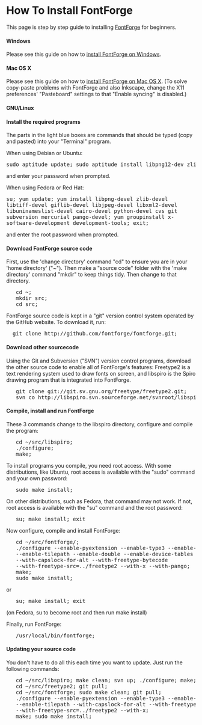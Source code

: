 <h1>How To Install FontForge</h1>

<p>This page is step by step guide to installing <a title="FontForge" href="/wiki/FontForge">FontForge</a> for beginners.</p>

<h4> Windows </h4>

Please see this guide on how to <a href="http://www.mpetroff.net/software/fontforge-windows/">install FontForge on Windows</a>.</p>

<h4> Mac OS X </h4>

Please see this guide on how to <a href="http://www.pixilate.com/about/installing-fontforge-in-mountain-lion">install FontForge on Mac OS X</a>. (To solve copy-paste problems with FontForge and also Inkscape, change the X11 preferences' "Pasteboard" settings to that "Enable syncing" is disabled.)</p>

<h4> GNU/Linux </h4>
<a id="Install_the_required_programs" name="Install_the_required_programs"></a><h4> <span class="mw-headline"> Install the required programs </span></h4>
<p>The parts in the light blue boxes are commands that should be typed (copy and pasted) into your "Terminal" program.
</p><p>When using Debian or Ubuntu:
</p>
<pre>sudo aptitude update; sudo aptitude install libpng12-dev zlibc zlib1g-dev libtiff-dev libungif4-dev libjpeg-dev libxml2-dev libuninameslist-dev xorg-dev subversion cvs gettext git libpango1.0-dev libcairo2-dev;</pre>
<p>and enter your password when prompted.
</p><p>When using Fedora or Red Hat:
</p>
<tt>   su;
   yum update;
   yum install libpng-devel zlib-devel libtiff-devel giflib-devel 
   libjpeg-devel libxml2-devel libuninameslist-devel cairo-devel 
   python-devel cvs git subversion mercurial pango-devel; 
   yum groupinstall x-software-development development-tools;
   exit;
</tt>
<p>and enter the root password when prompted.
</p>
<a id="Download_FontForge_source_code" name="Download_FontForge_source_code"></a><h4> <span class="mw-headline"> Download FontForge source code </span></h4>
<p>First, use the 'change directory' command "cd" to ensure you are in your 'home directory' ("~"). Then make a "source code" folder with the 'make directory' command "mkdir" to keep things tidy. Then change to that directory.
</p>
<pre>   cd ~;
   mkdir src;
   cd src;
</pre>
<p>FontForge source code is kept in a "git" version control system operated by the GitHub website. To download it, run:
</p>
<pre>
  git clone http://github.com/fontforge/fontforge.git;
</pre>
<a id="Download_other_sourcecode" name="Download_other_sourcecode"></a><h4> <span class="mw-headline"> Download other sourcecode </span></h4>
<p>Using the Git and Subversion ("SVN") version control programs, download the other source code to enable all of FontForge's features: Freetype2 is a text rendering system used to draw fonts on screen, and libspiro is the Spiro drawing program that is integrated into FontForge.
</p>
<pre>
   git clone git://git.sv.gnu.org/freetype/freetype2.git;
   svn co http://libspiro.svn.sourceforge.net/svnroot/libspiro/;
</pre>

<a id="Compile.2C_install_and_run_FontForge" name="Compile.2C_install_and_run_FontForge"></a><h4> <span class="mw-headline"> Compile, install and run FontForge </span></h4>
<p>These 3 commands change to the libspiro directory, configure and compile the program:
</p>
<pre>   cd ~/src/libspiro;
   ./configure;
   make;
</pre>
<p>To install programs you compile, you need root access. With some distributions, like Ubuntu, root access is available with the "sudo" command and your own password:
</p>
<pre>   sudo make install;
</pre>
<p>On other distributions, such as Fedora, that command may not work. If not, root access is available with the "su" command and the root password:
</p>
<pre>   su; make install; exit
</pre>
<p>Now configure, compile and install FontForge:
</p>
<pre>   cd ~/src/fontforge/;
   ./configure --enable-pyextension --enable-type3 --enable-pasteafter 
   --enable-tilepath --enable-double --enable-device-tables 
   --with-capslock-for-alt --with-freetype-bytecode 
   --with-freetype-src=../freetype2 --with-x --with-pango;
   make;  
   sudo make install;
</pre>
<p>or
</p>
<pre>   su; make install; exit
</pre>
<p>(on Fedora, su to become root and then run make install)
</p><p>Finally, run FontForge:
</p>
<pre>   /usr/local/bin/fontforge;
</pre>

<h4> Updating your source code </h4>
<p>You don't have to do all this each time you want to update. Just run the following commands:
</p>
<pre>   cd ~/src/libspiro; make clean; svn up; ./configure; make; sudo make install;
   cd ~/src/freetype2; git pull;
   cd ~/src/fontforge; sudo make clean; git pull;
   ./configure --enable-pyextension --enable-type3 --enable-pasteafter 
   --enable-tilepath --with-capslock-for-alt --with-freetype-bytecode 
   --with-freetype-src=../freetype2 --with-x;
   make; sudo make install;
</pre>